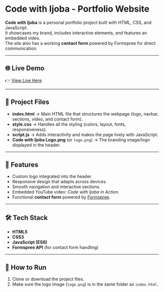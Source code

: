 # Code with Ijoba - Portfolio Website  

**Code with Ijoba** is a personal portfolio project built with HTML, CSS, and JavaScript.  
It showcases my brand, includes interactive elements, and features an embedded video.  
The site also has a working **contact form** powered by Formspree for direct communication.  

---

## 🌐 Live Demo  
👉 [View Live Here](https://IJOBA007.github.io/my-tech-landing-page/)  

---

## 📂 Project Files  

- **index.html** → Main HTML file that structures the webpage (logo, navbar, sections, video, and contact form).  
- **style.css** → Handles all the styling (colors, layout, fonts, responsiveness).  
- **script.js** → Adds interactivity and makes the page lively with JavaScript.  
- **Code with Ijoba Logo.png** (or `logo.png`) → The branding image/logo displayed in the header.  

---

## 🚀 Features  
- Custom logo integrated into the header.  
- Responsive design that adapts across devices.  
- Smooth navigation and interactive sections.  
- Embedded YouTube video: *Code with Ijoba in Action*.  
- Functional **contact form** powered by [Formspree](https://formspree.io/).  

---

## 🛠️ Tech Stack  
- **HTML5**  
- **CSS3**  
- **JavaScript (ES6)**  
- **Formspree API** (for contact form handling)  

---

## 🎯 How to Run  
1. Clone or download the project files.  
2. Make sure the logo image (`logo.png`) is in the same folder as `index.html`.  
